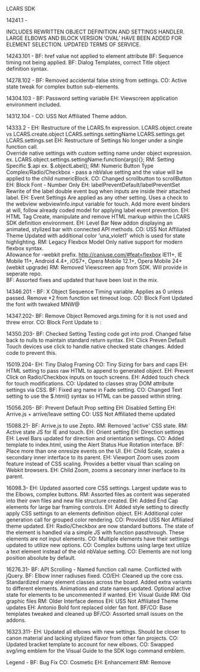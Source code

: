LCARS SDK 

14241.1 - 

INCLUDES REWRITTEN OBJECT DEFINITION AND SETTINGS HANDLER. 
LARGE ELBOWS AND BLOCK VERSION ‘OVAL’ HAVE BEEN ADDED FOR 
ELEMENT SELECTION. UPDATED TERMS OF SERVICE.

14243.101 -
BF:  href value not applied to element attribute
BF:  Sequence timing not being applied.
BF:  Dialog Templates, correct Title object definition syntax.

14278.102 - 
BF:  Removed accidental false string from settings.
CO:  Active state tweak for complex button sub-elements.

14304.103 - 
BF:  Password setting variable
EH:  Viewscreen application environment included.

14312.104 - 
CO:  USS Not Affiliated Theme addon.

14333.2 - 
EH: Restructure of the LCARS.fn expression.
    LCARS.object.create vs LCARS.create.object
    LCARS.settings.settingName
    LCARS.settings.get
    LCARS.settings.set
EH: Restructure of Settings
    No longer under a single function call.  
    Override native settings with custom setting
    name under object expression.
    ex. LCARS.object.settings.settingName:function(args){};
RM: Setting Specific $.api
    ex. $.objectLabel();
RM: Numeric Button Type
    Complex/Radio/Checkbox - pass a nbValue setting and
    the value will be applied to the child numericBlock.
CO: Changed scrollbutton to scrollButton
EH: Block Font - Number Only
EH: labelPreventDefault/labelPreventSet
    Rewrite of the label double event bug when inputs
    are inside their attached label.
EH: Event Settings
    Are applied as any other setting.  Uses a check to 
    the webview webviewInfo.input variable for touch.
    Add more event binders at will, follow already coded
    model for applying label event prevention.
EH: HTML Tag
    Create, manipulate and remove HTML markup within the
    LCARS SDK definition environment.
EH: Level Bar
    New addon displaying an animated, stylized bar
    with connected API methods.
CO: USS Not Affiliated Theme
    Updated with additional color 'una_violet1' which is 
    used for state highlighting.
RM: Legacy Flexbox Model
    Only native support for modern flexbox syntax.  
    Allowance for -webkit prefix.
    http://caniuse.com/#feat=flexbox
    IE11+, IE Mobile 11+, Android 4.4+, iOS7+, 
    Opera Mobile 12.1+, Opera Mobile 24+ (webkit upgrade)
RM: Removed Viewscreen app from SDK.  Will provide in seperate repo.    
BF: Assorted fixes and updated that have been lost in the mix.    

14346.201 - 
BF: X Object Sequence Timing variable.
    Applies as 0 unless passed.  Remove *2 from 
    function set timeout loop.
CO: Block Font
    Updated the font with tweaked MNW@

14347.202-
BF: Remove Object
    Removed args.timing for it is not used and threw error.
CO: Block Font
    Update to :

14350.203-
BF: Checked Setting
    Testing code got into prod.
    Changed false back to nulls
    to maintain standard return
    syntax.
EH: Click Preven Default
    Touch devices use click to handle
    native checked state changes. Added
    code to prevent this.

15019.204-
EH: Tiny Dialog Framing
CO: Tiny Sizing for bars and caps
EH: HTML setting to pass raw HTML to
    append to generated object.
EH: Prevent Click on Radio/Checkbox
    inputs on touch screens.
EH: Added touch check for touch modifications.
CO: Updated to classes stray DOM attribute
    settings via CSS.
BF: Fixed arg name in Fade setting.
CO: Changed Text setting to use the
    $.html() syntax so HTML can be 
    passed within string.


15056.205-
BF: Prevent Default Prop setting
EH: Disabled Setting
EH: Arrive.js + arrive/leave setting
CO: USS Not Affiliated theme updated


15088.21-
BF: Arrive.js to use Zepto.
RM: Removed 'active' CSS state.
RM: Active state JS for IE and touch.
EH: Orient setting
EH: Direction settings
EH: Level Bars updated for direction
    and orientation settings.
CO: Added template to index.html, using 
    the Alert Status Hue Rotation interface.
BF: Place more than one onresize events on the UI.
EH: Child Scale, scales a secondary inner 
    interface to its parent.
EH: Viewport Zoom uses zoom feature instead
    of CSS scaling.  Provides a better visual
    than scaling on Webkit browsers.
EH: Child Zoom, zooms a seconary inner
    inerface to its parent.

16098.3-
EH: Updated assorted core CSS settings.  Largest
    update was to the Elbows, complex buttons.
RM: Assorted files as content was seperated
    into their own files and new file structure
    created.
EH: Added End Cap elements for large bar framing
    controls.
EH: Added style setting to directly apply CSS
    settings to an elements definition object.
EH: Additional coler generation call for grouped
    color rendering.
CO: Provided USS Not Affiliated theme updated.
EH: Radio/Checkbox are now standard buttons.
    The state of the element is handled via 
    a simple JS with function passthrough.
    These elements are not input elements.
CO: Multiple elements have their settings updated
    to utilize new options.
CO: Complex buttons using large text utilize a 
    text element instead of the old nbValue setting.
CO: Elements are not long position absolute by default.


16276.31-
BF: API Scrolling - Named function call name. 
    Conflicted with jQuery.
BF: Elbow inner radiuses fixed.
CO/EH: Cleaned up the core css.
    Standardized many element classes across the board.
    Added extra variants to different elements.
    Animations and state names updated.
    Optional active state for elements to be uncommented
    if wanted.
EH: Visual Guide
RM: Old graphic files
RM: Older Interface demos
EH: USS Not Affiliated Theme updates
EH: Antonio Bold font replaced older fan font.
BF/CO: Base templates tweaked and cleaned up
BF/CO: Assorted small issues on the addons.


16323.311-
EH: Updated all elbows with new settings. Should
    be closer to canon material and lacking stylized
    flavor from other fan projects.
CO: Updated bracket template to account for new elbows.
CO: Swapped svg/img emblem for the Visual Guide to the
    SDK logo command emblem.

Legend - 
BF:  Bug Fix
CO:  Cosmetic
EH:  Enhancement
RM:  Remove
